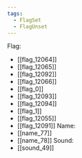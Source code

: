 ```yaml
---
tags:
  - FlagSet
  - FlagUnset
---
```

Flag:
- [[flag_12064]]
- [[flag_12065]]
- [[flag_12092]]
- [[flag_12066]]
- [[flag_0]]
- [[flag_12093]]
- [[flag_12094]]
- [[flag_1]]
- [[flag_12055]]
- [[flag_12091]]
Name:
- [[name_77]]
- [[name_78]]
Sound:
- [[sound_49]]
